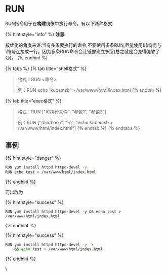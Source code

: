 # RUN

RUN指令用于在**构建**镜像中执行命令，有以下两种格式:

{% hint style="info" %}
**注意:**&#x20;

按优化的角度来讲:当有多条要执行的命令,不要使用多条RUN,尽量使用&&符号与\符号连接成一行。因为多条RUN命令会让镜像建立多层(总之就是会变得臃肿了😃)。
{% endhint %}



{% tabs %}
{% tab title="shell格式" %}
> 格式：RUN <命令>&#x20;
>
> 例：RUN echo 'kubemsb' > /var/www/html/index.html
{% endtab %}

{% tab title="exec格式" %}
> 格式：RUN \["可执行文件", "参数1", "参数2"]&#x20;
>
> 例：RUN \["/bin/bash", "-c", "echo kubemsb > /var/www/html/index.html"]
{% endtab %}
{% endtabs %}

## 事例

{% hint style="danger" %}
```bash
RUN yum install httpd httpd-devel -y
RUN echo test > /var/www/html/index.html
```
{% endhint %}

可以改为

{% hint style="success" %}
```
RUN yum install httpd httpd-devel -y && echo test > /var/www/html/index.html
```
{% endhint %}

{% hint style="success" %}
```bash
RUN yum install httpd httpd-devel -y  \
    && echo test > /var/www/html/index.html
```
{% endhint %}

\
